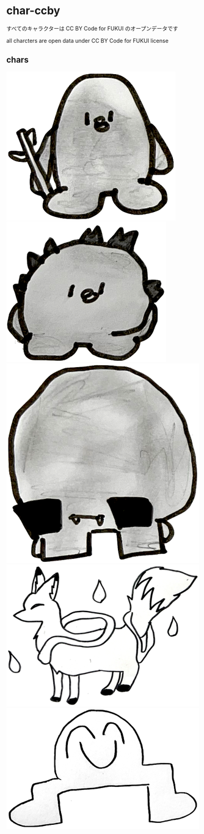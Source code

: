 # char-ccby

すべてのキャラクターは CC BY Code for FUKUI のオープンデータです

all charcters are open data under CC BY Code for FUKUI license

## chars

![char1](char1.png)
![char2](char2.png)
![char3](char3.png)
![char4](char4.png)
![char5](char5.png)
